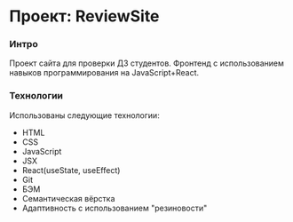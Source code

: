 # Проект: ReviewSite

### Интро

Проект сайта для проверки ДЗ студентов. Фронтенд с использованием навыков программирования на JavaScript+React.

### Технологии

Использованы следующие технологии:

- HTML
- CSS
- JavaScript
- JSX
- React(useState, useEffect)
- Git
- БЭМ
- Семантическая вёрстка
- Адаптивность с использованием "резиновости"
